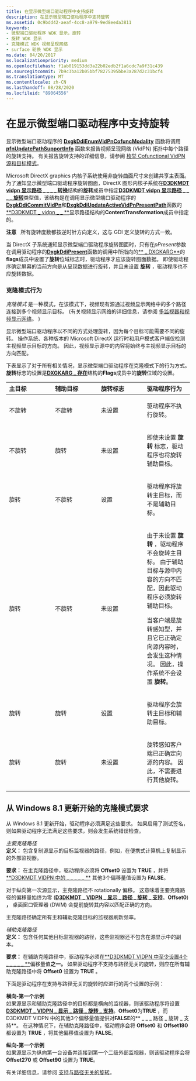 ```yaml
---
title: 在显示微型端口驱动程序中支持旋转
description: 在显示微型端口驱动程序中支持旋转
ms.assetid: 0c9bdd42-aeaf-4cc8-a979-9ed8eeda3811
keywords:
- 微型端口驱动程序 WDK 显示，旋转
- 旋转 WDK 显示
- 克隆模式 WDK 视频呈现网络
- surface 轮换 WDK 显示
ms.date: 04/20/2017
ms.localizationpriority: medium
ms.openlocfilehash: f1ab019153dd3a22b02edb2f1a6cdc7a9f31c439
ms.sourcegitcommit: 7b9c3ba12b05bbf78275395bbe3a287d2c31bcf4
ms.translationtype: MT
ms.contentlocale: zh-CN
ms.lasthandoff: 08/28/2020
ms.locfileid: "89064556"
---
```

# <a name="supporting-rotation-in-a-display-miniport-driver"></a>在显示微型端口驱动程序中支持旋转


显示微型端口驱动程序的 [**DxgkDdiEnumVidPnCofuncModality**](/windows-hardware/drivers/ddi/d3dkmddi/nc-d3dkmddi-dxgkddi_enumvidpncofuncmodality) 函数将调用 [**pfnUpdatePathSupportInfo**](/windows-hardware/drivers/ddi/d3dkmddi/nc-d3dkmddi-dxgkddi_vidpntopology_updatepathsupportinfo) 函数来报告视频呈现网络 (VidPN) 拓扑中每个路径的旋转支持。 有关报告旋转支持的详细信息，请参阅 [枚举 Cofunctional VidPN 源和目标模式](enumerating-cofunctional-vidpn-source-and-target-modes.md)。

Microsoft DirectX graphics 内核子系统使用非旋转曲面尺寸来创建共享主表面。 为了通知显示微型端口驱动程序旋转图面，DirectX 图形内核子系统在[**D3DKMDT vidpn 显示路径 \_ \_ \_ \_ 转换**](/windows-hardware/drivers/ddi/d3dkmdt/ns-d3dkmdt-_d3dkmdt_vidpn_present_path_transformation)结构的**旋转**成员中指定[**D3DKMDT vidpn 显示路径 \_ \_ \_ \_ 旋转**](/windows-hardware/drivers/ddi/d3dkmdt/ne-d3dkmdt-_d3dkmdt_vidpn_present_path_rotation)类型值，该结构是在调用显示微型端口驱动程序的[**DxgkDdiCommitVidPn**](/windows-hardware/drivers/ddi/d3dkmddi/nc-d3dkmddi-dxgkddi_commitvidpn)和[**DxgkDdiUpdateActiveVidPnPresentPath**](/windows-hardware/drivers/ddi/d3dkmddi/nc-d3dkmddi-dxgkddi_updateactivevidpnpresentpath)函数的[**D3DKMDT \_ vidpn \_ \_ **](/windows-hardware/drivers/ddi/d3dkmdt/ns-d3dkmdt-_d3dkmdt_vidpn_present_path)显示路径结构的**ContentTransformation**成员中指定的。

**注意**   所有旋转度数都按逆时针方向定义，这与 GDI 定义旋转的方式一致。

 

当 DirectX 子系统通知显示微型端口驱动程序旋转图面时，只有在*pPresent*参数在调用驱动程序的[**DxgkDdiPresent**](/windows-hardware/drivers/ddi/d3dkmddi/nc-d3dkmddi-dxgkddi_present)函数的调用中所指向的[** \_ DXGKARG**](/windows-hardware/drivers/ddi/d3dkmddi/ns-d3dkmddi-_dxgkarg_present)的**flags**成员中设置了**旋转**位域标志时，驱动程序才应该旋转图面数据。 即使驱动程序确定屏幕的当前方向是从呈现数据进行旋转，并且未设置 **旋转** ，驱动程序也不应旋转数据。

### <a name="span-idclone-mode_behaviorspanspan-idclone-mode_behaviorspanspan-idclone-mode_behaviorspanclone-mode-behavior"></a><span id="Clone-mode_behavior"></span><span id="clone-mode_behavior"></span><span id="CLONE-MODE_BEHAVIOR"></span>克隆模式行为

*克隆模式* 是一种模式，在该模式下，视频现有源通过视频显示网络中的多个路径连接到多个视频显示目标。  (有关视频显示网络的详细信息，请参阅 [多监视器和视频显示网络](multiple-monitors-and-video-present-networks.md)。 ) 

显示微型端口驱动程序以不同的方式处理旋转，因为每个目标可能需要不同的旋转。 操作系统、各种版本的 Microsoft DirectX 运行时和用户模式客户端仅检测主视频显示目标的方向。 因此，视频显示源中的内容将始终与主视频显示目标的方向匹配。

下表显示了对于所有相关情况，显示微型端口驱动程序在克隆模式下的行为方式。 **旋转**标志的设置是[**DXGKARG \_ 存在**](/windows-hardware/drivers/ddi/d3dkmddi/ns-d3dkmddi-_dxgkarg_present)结构的**Flags**成员中的**旋转**位域的设置。

<table>
<colgroup>
<col width="25%" />
<col width="25%" />
<col width="25%" />
<col width="25%" />
</colgroup>
<thead>
<tr class="header">
<th align="left">主目标</th>
<th align="left">辅助目标</th>
<th align="left">旋转标志</th>
<th align="left">驱动程序行为</th>
</tr>
</thead>
<tbody>
<tr class="odd">
<td align="left"><p>不旋转</p></td>
<td align="left"><p>不旋转</p></td>
<td align="left"><p>未设置</p></td>
<td align="left"><p>驱动程序不执行旋转。</p></td>
</tr>
<tr class="even">
<td align="left"><p>不旋转</p></td>
<td align="left"><p>旋转</p></td>
<td align="left"><p>未设置</p></td>
<td align="left"><p>即使未设置 <strong>旋转</strong> 标志，驱动程序也将旋转辅助目标。</p></td>
</tr>
<tr class="odd">
<td align="left"><p>旋转</p></td>
<td align="left"><p>不旋转</p></td>
<td align="left"><p>设置</p></td>
<td align="left"><p>驱动程序将旋转主目标，而不是辅助目标。</p></td>
</tr>
<tr class="even">
<td align="left"><p>旋转</p></td>
<td align="left"><p>不旋转</p></td>
<td align="left"><p>未设置</p></td>
<td align="left"><p>由于未设置 <strong>旋转</strong> ，驱动程序不会旋转主目标。 由于辅助目标与源中内容的方向不匹配，因此驱动程序必须旋转辅助目标。</p>
<p>当客户端是旋转感知型，并且它已正确定向源内容时，会发生这种情况。 因此，操作系统不会设置 <strong>旋转</strong>。</p></td>
</tr>
<tr class="odd">
<td align="left"><p>旋转</p></td>
<td align="left"><p>旋转</p></td>
<td align="left"><p>设置</p></td>
<td align="left"><p>驱动程序会旋转主目标和辅助目标。</p></td>
</tr>
<tr class="even">
<td align="left"><p>旋转</p></td>
<td align="left"><p>旋转</p></td>
<td align="left"><p>未设置</p></td>
<td align="left"><p>旋转感知客户端已正确定向源的内容。 因此，不需要进行其他旋转。</p></td>
</tr>
</tbody>
</table>

 

## <a name="span-idclone-mode_requirementsspanspan-idclone-mode_requirementsspanclone-mode-requirements-starting-with-windows81-update"></a><span id="clone-mode_requirements"></span><span id="CLONE-MODE_REQUIREMENTS"></span>从 Windows 8.1 更新开始的克隆模式要求


从 Windows 8.1 更新开始，驱动程序必须满足这些要求。 如果启用了测试签名，则如果驱动程序无法满足这些要求，则会发生系统错误检查。

<span id="Primary_clone_path"></span><span id="primary_clone_path"></span><span id="PRIMARY_CLONE_PATH"></span>*主要克隆路径*  
**定义：** 包含复制源显示的目标监视器的路径，例如，在便携式计算机上复制显示的外部监视器。

**要求：** 在主克隆路径中，驱动程序必须将 **Offset0** 设置为 **TRUE** ，并将 [**D3DKMDT VIDPN 中的 \_ \_ \_ \_ \_ **](/windows-hardware/drivers/ddi/d3dkmdt/ns-d3dkmdt-_d3dkmdt_vidpn_present_path_rotation_support) 其他3个偏移量值设置为 **FALSE**。

对于纵向第一次源显示，主克隆路径不 rotationally 偏移。 这意味着主要克隆路径的偏移量始终为零 ([**D3DKMDT \_ VIDPN \_ 显示 \_ 路径 \_ 旋转 \_ 支持**](/windows-hardware/drivers/ddi/d3dkmdt/ns-d3dkmdt-_d3dkmdt_vidpn_present_path_rotation_support)。**Offset0**) **，** 桌面窗口管理器 (DWM) 会提前旋转其内容以匹配正确的方向。

主克隆路径确定所有主和辅助克隆目标的监视器刷新频率。

<span id="Secondary_clone_path"></span><span id="secondary_clone_path"></span><span id="SECONDARY_CLONE_PATH"></span>*辅助克隆路径*  
**定义：** 包含任何其他目标监视器的路径，这些监视器还不包含在源显示中的副本。

**要求：** 在辅助克隆路径中，驱动程序必须在[**D3DKMDT VIDPN 中至少设置4个 \_ \_ \_ \_ \_ **](/windows-hardware/drivers/ddi/d3dkmdt/ns-d3dkmdt-_d3dkmdt_vidpn_present_path_rotation_support)偏移量值**之一。** 如果驱动程序不支持与路径无关的旋转，则应在所有辅助克隆路径中将 **Offset0** 设置为 **TRUE** 。

下面是驱动程序在支持与路径无关的旋转时应进行的两个设置的示例：

<span id="Landscape-first_example"></span><span id="landscape-first_example"></span><span id="LANDSCAPE-FIRST_EXAMPLE"></span>**横向-第一个示例**  
如果源显示和辅助克隆路径中的目标都是横向的监视器，则该驱动程序将设置[**D3DKMDT \_ VIDPN \_ 显示 \_ 路径 \_ 旋转 \_ 支持**](/windows-hardware/drivers/ddi/d3dkmdt/ns-d3dkmdt-_d3dkmdt_vidpn_present_path_rotation_support)。**Offset0**为**TRUE** ，而 D3DKMDT VIDPN 中的其他3个偏移量值提供对**FALSE**的** \_ \_ \_ 路径 \_ 旋转 \_ 支持**。 在这种情况下，在辅助克隆路径中，驱动程序会将 **Offset0** 和 **Offset180** 都设置为 **TRUE** ，将其他偏移值设置为 **FALSE**。

<span id="Portrait-first_example"></span><span id="portrait-first_example"></span><span id="PORTRAIT-FIRST_EXAMPLE"></span>**纵向-第一个示例**  
如果源显示为纵向第一台设备并连接到第一个二级外部监视器，则该驱动程序会将 **Offset270** 或 **Offset90** 设置为 **TRUE**。

有关详细信息，请参阅 [支持与路径无关的旋转](supporting-path-independent-rotation.md)。

 

